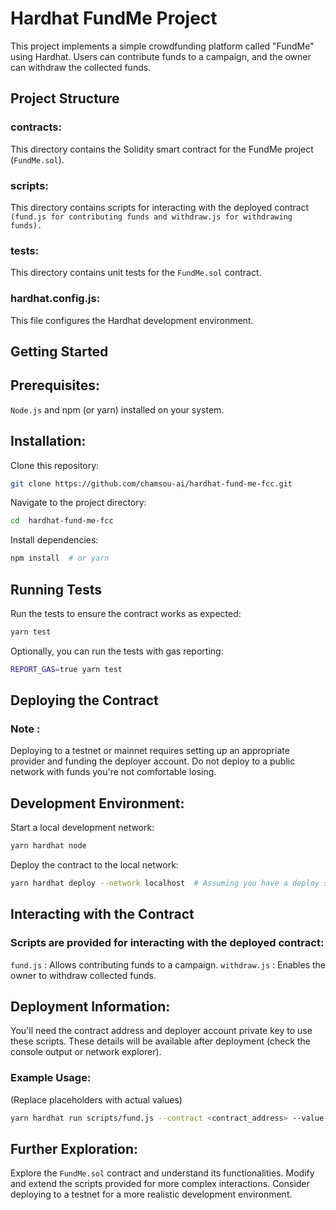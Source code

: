 # Hardhat FundMe Project
This project implements a simple crowdfunding platform called "FundMe" using Hardhat. Users can contribute funds to a campaign, and the owner can withdraw the collected funds.
## Project Structure

### contracts:
This directory contains the Solidity smart contract for the FundMe project (```FundMe.sol```).
### scripts:
This directory contains scripts for interacting with the deployed contract ```(fund.js for contributing funds and withdraw.js for withdrawing funds).```
### tests:
This directory contains unit tests for the ```FundMe.sol``` contract.
### hardhat.config.js: 
This file configures the Hardhat development environment.
## Getting Started
## Prerequisites:
```Node.js``` and npm (or yarn) installed on your system.
## Installation:
Clone this repository:
```bash
git clone https://github.com/chamsou-ai/hardhat-fund-me-fcc.git
```
Navigate to the project directory:
```bash
cd  hardhat-fund-me-fcc
```
Install dependencies:

```bash
npm install  # or yarn
```
## Running Tests
Run the tests to ensure the contract works as expected:
```bash
yarn test
```
Optionally, you can run the tests with gas reporting:
```bash
REPORT_GAS=true yarn test
```

## Deploying the Contract

### Note :
 Deploying to a testnet or mainnet requires setting up an appropriate provider and funding the deployer account.  Do not deploy to a public network with funds you're not comfortable losing.
 
 ## Development Environment:

Start a local development network:

```bash
yarn hardhat node
```
Deploy the contract to the local network:
```bash
yarn hardhat deploy --network localhost  # Assuming you have a deploy script
```

## Interacting with the Contract

### Scripts are provided for interacting with the deployed contract:

``` fund.js ``` : Allows contributing funds to a campaign.
``` withdraw.js ``` : Enables the owner to withdraw collected funds.

## Deployment Information:

You'll need the contract address and deployer account private key to use these scripts. These details will be available after deployment (check the console output or network explorer).

### Example Usage:
 (Replace placeholders with actual values)

 ```bash
 yarn hardhat run scripts/fund.js --contract <contract_address> --value <amount_in_wei>
 ```
 ## Further Exploration:

 Explore the ```FundMe.sol``` contract and understand its functionalities.
Modify and extend the scripts provided for more complex interactions.
Consider deploying to a testnet for a more realistic development environment.